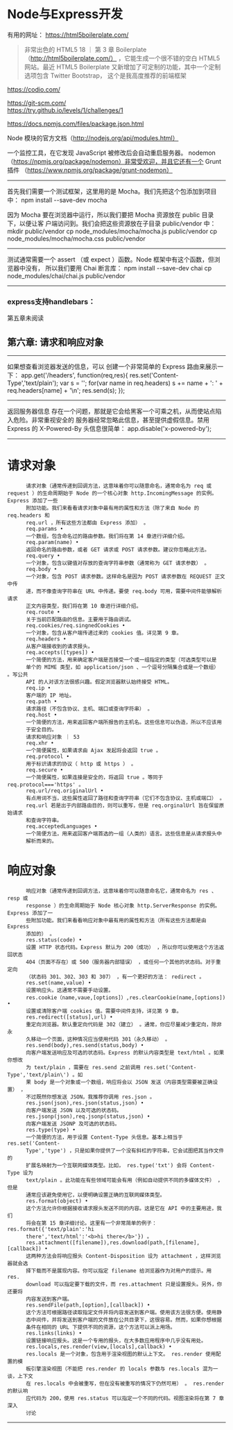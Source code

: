 # Node与Express开发

有用的网址：
https://html5boilerplate.com/
>非常出色的 HTML5
18 ｜ 第 3 章
Boilerplate（http://html5boilerplate.com/） ，它能生成一个很不错的空白 HTML5 网站。最近
HTML5 Boilerplate 又新增加了可定制的功能，其中一个定制选项包含 Twitter Bootstrap，
这个是我高度推荐的前端框架

https://codio.com/


https://git-scm.com/  
https://try.github.io/levels/1/challenges/1

https://docs.npmjs.com/files/package.json.html

Node 模块的官方文档（http://nodejs.org/api/modules.html）

一个监控工具，在它发现 JavaScript 被修改后会自动重启服务器。
nodemon（https://npmjs.org/package/nodemon）非常受欢迎，并且它还有一个 Grunt 插件
（https://www.npmjs.org/package/grunt-nodemon）

---

首先我们需要一个测试框架，这里用的是 Mocha。我们先把这个包添加到项目中：
npm install --save-dev mocha

因为 Mocha 要在浏览器中运行，所以我们要把 Mocha 资源放在 public 目录下，以便让客
户端访问到。我们会把这些资源放在子目录 public/vendor 中：
mkdir public/vendor
cp node_modules/mocha/mocha.js public/vendor
cp node_modules/mocha/mocha.css public/vendor


---

测试通常需要一个 assert （或 expect ）函数。Node 框架中有这个函数，但浏览器中没有，
所以我们要用 Chai 断言库：
npm install --save-dev chai
cp node_modules/chai/chai.js public/vendor


---

### express支持handlebars：


第五章未阅读

## 第六章: 请求和响应对象

---

如果想查看浏览器发送的信息，可以
创建一个非常简单的 Express 路由来展示一下：
              app.get('/headers', function(req,res){
              res.set('Content-Type','text/plain');
              var s = '';
              for(var name in req.headers) s += name + ': ' + req.headers[name] + '\n';
              res.send(s);
              });

---

返回服务器信息
存在一个问题，那就是它会给黑客一个可乘之机，从而使站点陷入危险。非常重视安全的
服务器经常忽略此信息，甚至提供虚假信息。禁用 Express 的 X-Powered-By 头信息很简单：
              app.disable('x-powered-by');

---


# 请求对象

          请求对象（通常传递到回调方法，这意味着你可以随意命名，通常命名为 req 或 request ）的生命周期始于 Node 的一个核心对象 http.IncomingMessage 的实例。Express 添加了一些
          附加功能。我们来看看请求对象中最有用的属性和方法（除了来自 Node 的 req.headers 和
          req.url ，所有这些方法都由 Express 添加） 。
          req.params •
          一个数组，包含命名过的路由参数。我们将在第 14 章进行详细介绍。
          req.param(name) •
          返回命名的路由参数，或者 GET 请求或 POST 请求参数。建议你忽略此方法。
          req.query •
          一个对象，包含以键值对存放的查询字符串参数（通常称为 GET 请求参数） 。
          req.body •
          一个对象，包含 POST 请求参数。这样命名是因为 POST 请求参数在 REQUEST 正文中传
          递，而不像查询字符串在 URL 中传递。要使 req.body 可用，需要中间件能够解析请求
          正文内容类型，我们将在第 10 章进行详细介绍。
          req.route •
          关于当前匹配路由的信息。主要用于路由调试。
          req.cookies/req.singnedCookies •
          一个对象，包含从客户端传递过来的 cookies 值。详见第 9 章。
          req.headers •
          从客户端接收到的请求报头。
          req.accepts([types]) •
          一个简便的方法，用来确定客户端是否接受一个或一组指定的类型（可选类型可以是
          单个的 MIME 类型，如 application/json 、一个逗号分隔集合或是一个数组） 。写公共
          API 的人对该方法很感兴趣。假定浏览器默认始终接受 HTML。
          req.ip •
          客户端的 IP 地址。
          req.path •
          请求路径（不包含协议、主机、端口或查询字符串） 。
          req.host •
          一个简便的方法，用来返回客户端所报告的主机名。这些信息可以伪造，所以不应该用
          于安全目的。
          请求和响应对象 ｜ 53
          req.xhr •
          一个简便属性，如果请求由 Ajax 发起将会返回 true 。
          req.protocol •
          用于标识请求的协议（ http 或 https ） 。
          req.secure •
          一个简便属性，如果连接是安全的，将返回 true 。等同于 req.protocol==='https' 。
          req.url/req.originalUrl •
          有点用词不当，这些属性返回了路径和查询字符串（它们不包含协议、主机或端口） 。
          req.url 若是出于内部路由目的，则可以重写，但是 req.orginalUrl 旨在保留原始请求
          和查询字符串。
          req.acceptedLanguages •
          一个简便方法，用来返回客户端首选的一组（人类的）语言。这些信息是从请求报头中
          解析而来的。
# 响应对象
          响应对象（通常传递到回调方法，这意味着你可以随意命名它，通常命名为 res 、 resp 或
          response ）的生命周期始于 Node 核心对象 http.ServerResponse 的实例。Express 添加了一
          些附加功能。我们来看看响应对象中最有用的属性和方法（所有这些方法都是由 Express
          添加的） 。
          res.status(code) •
          设置 HTTP 状态代码。Express 默认为 200（成功） ，所以你可以使用这个方法返回状态
          404（页面不存在）或 500（服务器内部错误） ，或任何一个其他的状态码。对于重定向
          （状态码 301、302、303 和 307） ，有一个更好的方法： redirect 。
          res.set(name,value) •
          设置响应头。这通常不需要手动设置。
          res.cookie（name,vaue,[options]）,res.clearCookie(name,[options]) •
          设置或清除客户端 cookies 值。需要中间件支持，详见第 9 章。
          res.redirect([status],url) •
          重定向浏览器。默认重定向代码是 302（建立） 。通常，你应尽量减少重定向，除非永
          久移动一个页面，这种情况应当使用代码 301（永久移动） 。
          res.send(body),res.send(status,body) •
          向客户端发送响应及可选的状态码。Express 的默认内容类型是 text/html 。如果你想改
          为 text/plain ，需要在 res.send 之前调用 res.set('Content-Type','text/plain\') 。如
          果 body 是一个对象或一个数组，响应将会以 JSON 发送（内容类型需要被正确设置） ，
          不过既然你想发送 JSON，我推荐你调用 res.json 。
          res.json(json),res.json(status,json) •
          向客户端发送 JSON 以及可选的状态码。
          res.jsonp(json),req.jsonp(status,json) •
          向客户端发送 JSONP 及可选的状态码。
          res.type(type) •
          一个简便的方法，用于设置 Content-Type 头信息。基本上相当于 res.set('Content-
          Type','type') ，只是如果你提供了一个没有斜杠的字符串，它会试图把其当作文件的
          扩展名映射为一个互联网媒体类型。比如， res.type('txt') 会将 Content-Type 设为
          text/plain 。此功能在有些领域可能会有用（例如自动提供不同的多媒体文件） ，但是
          通常应该避免使用它，以便明确设置正确的互联网媒体类型。
          res.format(object) •
          这个方法允许你根据接收请求报头发送不同的内容。这是它在 API 中的主要用途，我们
          将会在第 15 章详细讨论。这里有一个非常简单的例子： res.format({'text/plain':'hi
          there','text/html':'<b>hi there</b>'}) 。
          res.attachment([filename]),res.download(path,[filename],[callback]) •
          这两种方法会将响应报头 Content-Disposition 设为 attachment ，这样浏览器就会选
          择下载而不是展现内容。你可以指定 filename 给浏览器作为对用户的提示。用 res.
          download 可以指定要下载的文件，而 res.attachment 只是设置报头。另外，你还要将
          内容发送到客户端。
          res.sendFile(path,[option],[callback]) •
          这个方法可根据路径读取指定文件并将内容发送到客户端。使用该方法很方便。使用静
          态中间件，并将发送到客户端的文件放在公共目录下，这很容易。然而，如果你想根据
          条件在相同的 URL 下提供不同的资源，这个方法可以派上用场。
          res.links(links) •
          设置链接响应报头。这是一个专用的报头，在大多数应用程序中几乎没有用处。
          res.locals,res.render(view,[locals],callback) •
          res.locals 是一个对象，包含用于渲染视图的默认上下文。 res.render 使用配置的模
          板引擎渲染视图（不能把 res.render 的 locals 参数与 res.locals 混为一谈，上下文
          在 res.locals 中会被重写，但在没有被重写的情况下仍然可用） 。 res.render 的默认响
          应代码为 200，使用 res.status 可以指定一个不同的代码。视图渲染将在第 7 章深入
          讨论




---
